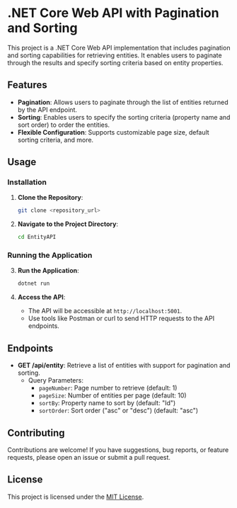 # .NET Core Web API with Pagination and Sorting

This project is a .NET Core Web API implementation that includes pagination and sorting capabilities for retrieving entities. It enables users to paginate through the results and specify sorting criteria based on entity properties.

## Features

- **Pagination**: Allows users to paginate through the list of entities returned by the API endpoint.
- **Sorting**: Enables users to specify the sorting criteria (property name and sort order) to order the entities.
- **Flexible Configuration**: Supports customizable page size, default sorting criteria, and more.

## Usage

### Installation

1. **Clone the Repository**:

   ```bash
   git clone <repository_url>
   ```

2. **Navigate to the Project Directory**:

   ```bash
   cd EntityAPI
   ```

### Running the Application

3. **Run the Application**:

   ```bash
   dotnet run
   ```

4. **Access the API**:
   - The API will be accessible at `http://localhost:5001`.
   - Use tools like Postman or curl to send HTTP requests to the API endpoints.

## Endpoints

- **GET /api/entity**: Retrieve a list of entities with support for pagination and sorting.
  - Query Parameters:
    - `pageNumber`: Page number to retrieve (default: 1)
    - `pageSize`: Number of entities per page (default: 10)
    - `sortBy`: Property name to sort by (default: "Id")
    - `sortOrder`: Sort order ("asc" or "desc") (default: "asc")

## Contributing

Contributions are welcome! If you have suggestions, bug reports, or feature requests, please open an issue or submit a pull request.

## License

This project is licensed under the [MIT License](LICENSE).
